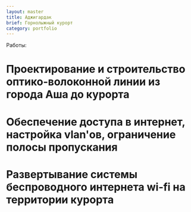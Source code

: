```yaml
---
layout: master
title: Аджигардак
brief: Горнолыжный курорт
category: portfolio
---
```


Работы:
# Проектирование и строительство оптико-волоконной линии из города Аша до курорта
# Обеспечение доступа в интернет, настройка vlan'ов, ограничение полосы пропускания
# Развертывание системы беспроводного интернета wi-fi на территории курорта

